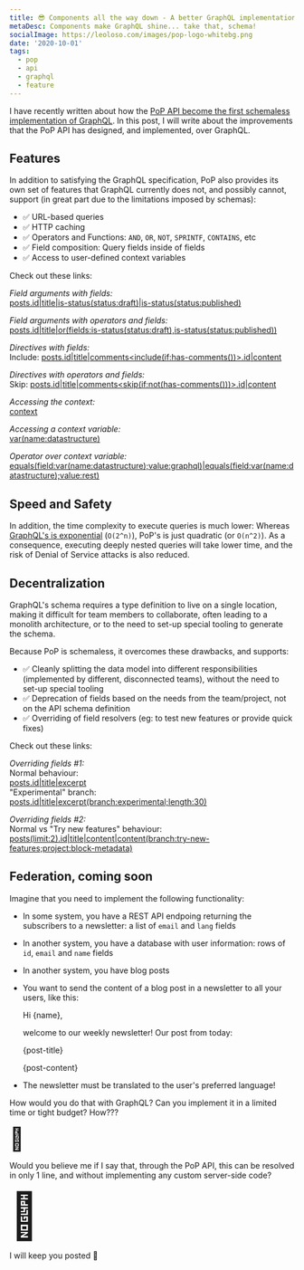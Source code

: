 ```yaml
---
title: 😎 Components all the way down - A better GraphQL implementation!
metaDesc: Components make GraphQL shine... take that, schema!
socialImage: https://leoloso.com/images/pop-logo-whitebg.png
date: '2020-10-01'
tags:
  - pop
  - api
  - graphql
  - feature
---
```


I have recently written about how the [PoP API become the first schemaless implementation of GraphQL](/posts/pop-api-first-schemaless-graphql/). In this post, I will write about the improvements that the PoP API has designed, and implemented, over GraphQL.

## Features

In addition to satisfying the GraphQL specification, PoP also provides its own set of features that GraphQL currently does not, and possibly cannot, support (in great part due to the limitations imposed by schemas):

- ✅ URL-based queries
- ✅ HTTP caching
- ✅ Operators and Functions: `AND`, `OR`, `NOT`, `SPRINTF`, `CONTAINS`, etc
- ✅ Field composition: Query fields inside of fields
- ✅ Access to user-defined context variables

Check out these links:

_Field arguments with fields:_<br/>
[posts.id|title|is-status(status:draft)|is-status(status:published)](https://nextapi.getpop.org/api/graphql/?fields=posts.id|title|is-status(status:draft)|is-status(status:published))

_Field arguments with operators and fields:_<br/>
[posts.id|title|or(fields:is-status(status:draft),is-status(status:published))](https://nextapi.getpop.org/api/graphql/?fields=posts.id|title|or(fields:is-status(status:draft),is-status(status:published)))

_Directives with fields:_<br/>
Include: [posts.id|title|comments<include(if:has-comments())>.id|content](https://nextapi.getpop.org/api/graphql/?fields=posts.id|title|comments<include(if:has-comments())>.id|content)

_Directives with operators and fields:_<br/>
Skip: [posts.id|title|comments<skip(if:not(has-comments()))>.id|content](https://nextapi.getpop.org/api/graphql/?fields=posts.id|title|comments<skip(if:not(has-comments()))>.id|content)

_Accessing the context:_<br/>
[context](https://nextapi.getpop.org/api/graphql/?fields=context)

_Accessing a context variable:_<br/>
[var(name:datastructure)](https://nextapi.getpop.org/api/graphql/?fields=var(name:datastructure))

_Operator over context variable:_<br/>
[equals(field:var(name:datastructure);value:graphql)|equals(field:var(name:datastructure);value:rest)](https://nextapi.getpop.org/api/graphql/?fields=equals(field:var(name:datastructure);value:graphql)|equals(field:var(name:datastructure);value:rest))

## Speed and Safety

In addition, the time complexity to execute queries is much lower: Whereas [GraphQL's is exponential](https://blog.acolyer.org/2018/05/21/semantics-and-complexity-of-graphql/) (`O(2^n)`), PoP's is just quadratic (or `O(n^2)`). As a consequence, executing deeply nested queries will take lower time, and the risk of Denial of Service attacks is also reduced.

## Decentralization

GraphQL's schema requires a type definition to live on a single location, making it difficult for team members to collaborate, often leading to a monolith architecture, or to the need to set-up special tooling to generate the schema. 

Because PoP is schemaless, it overcomes these drawbacks, and supports:

- ✅ Cleanly splitting the data model into different responsibilities (implemented by different, disconnected teams), without the need to set-up special tooling
- ✅ Deprecation of fields based on the needs from the team/project, not on the API schema definition
- ✅ Overriding of field resolvers (eg: to test new features or provide quick fixes)

Check out these links:

_Overriding fields #1:_<br/>
Normal behaviour:<br/>
[posts.id|title|excerpt](https://nextapi.getpop.org/api/graphql/?fields=posts.id|title|excerpt)<br/>
"Experimental" branch:<br/>
[posts.id|title|excerpt(branch:experimental;length:30)](https://nextapi.getpop.org/api/graphql/?fields=posts.id|title|excerpt(branch:experimental;length:30))

_Overriding fields #2:_<br/>
Normal vs "Try new features" behaviour:<br/>
[posts(limit:2).id|title|content|content(branch:try-new-features;project:block-metadata)](https://nextapi.getpop.org/api/graphql/?fields=posts(limit:2).id|title|content|content(branch:try-new-features;project:block-metadata))

## Federation, coming soon

Imagine that you need to implement the following functionality:

- In some system, you have a REST API endpoing returning the subscribers to a newsletter: a list of `email` and `lang` fields
- In another system, you have a database with user information: rows of `id`, `email` and `name` fields
- In another system, you have blog posts
- You want to send the content of a blog post in a newsletter to all your users, like this:


    Hi {name},
    
    welcome to our weekly newsletter! Our post from today:
    
    {post-title}
    
    {post-content}

- The newsletter must be translated to the user's preferred language!

How would you do that with GraphQL? Can you implement it in a limited time or tight budget? How???

<span style="font-size: 40px;">🤔</span>

Would you believe me if I say that, through the PoP API, this can be resolved in only 1 line, and without implementing any custom server-side code?

<span style="font-size: 80px;">🤔</span>

<!--
Oh yes! Coming soon: PoP will soon feature a mechanism to resolve complex queries without server-side coding, purely based on composing operations indicated through the query.
-->

I will keep you posted 🤔

